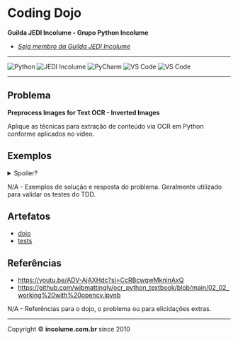 # Coding Dojo

**Guilda JEDI Incolume - Grupo Python Incolume**

- _[Seja membro da Guilda JEDI Incolume](https://discord.gg/eBNamXVtBW)_

---

![Python](https://img.shields.io/badge/Python-512BD4?style=flat&logo=python&logoColor=yellow) ![JEDI Incolume](https://img.shields.io/badge/incolume-JEDI-blue?style=flat) ![PyCharm](https://img.shields.io/badge/PyCharm-AABBCC?style=flat) ![VS Code](https://img.shields.io/badge/VScode-AABBCC?style=flat&logo=visualstudiocode&logoColor=white) ![VS Code](https://img.shields.io/badge/CodeSpace-AABBCC?style=flat&logo=visualstudiocode&logoColor=white)

---

## Problema

**Preprocess Images for Text OCR - Inverted Images**

Aplique as técnicas para extração de conteúdo via OCR em Python conforme aplicados no vídeo.

## Exemplos

<details>
  <summary>Spoiler?</summary>
   Considerar em caso de fatoração:

    > modo pythônico
    > sem condicionais
    > estruturas performáticas
    > redução de complexidade ciclomática
    > análise assintótica de algoritmos (big O)

</details>

N/A - Exemplos de solução e resposta do problema. Geralmente utilizado para validar os testes do TDD.

## Artefatos

- [dojo](__init__.py)
- [tests](test_20250106.py)


## Referências
- https://youtu.be/ADV-AjAXHdc?si=CcRBcwqwMkninAxQ
- https://github.com/wjbmattingly/ocr_python_textbook/blob/main/02_02_working%20with%20opencv.ipynb

N/A - Referências para o dojo, o problema ou para elicidações extras.

---

Copyright &copy; **incolume.com.br** since 2010
